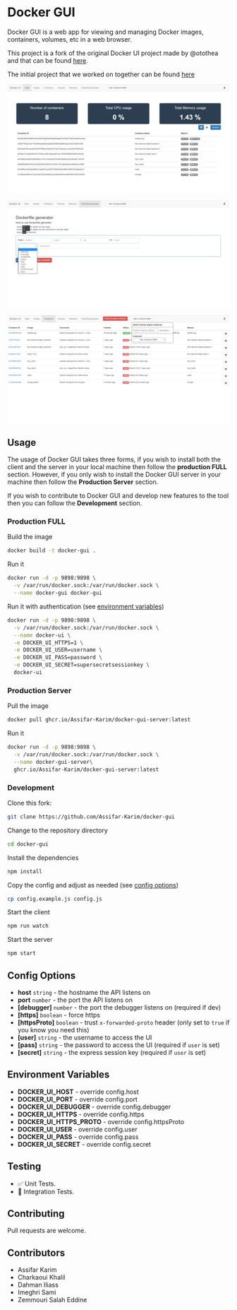 # Docker GUI

Docker GUI is a web app for viewing and managing Docker images, containers, volumes, etc in a web browser.

This project is a fork of the original Docker UI project made by @otothea and that can be found [here](https://github.com/otothea/docker-ui).

The initial project that we worked on together can be found [here](https://github.com/salaheddine-zemmouri/docker-gui)

[![Docker UI Screenshot 1](https://raw.githubusercontent.com/Assifar-Karim/docker-gui/master/screenshot1.png)](https://raw.githubusercontent.com/Assifar-Karim/docker-gui/master/screenshot1.png)

[![Docker UI Screenshot 2](https://raw.githubusercontent.com/Assifar-Karim/docker-gui/master/screenshot2.png)](https://raw.githubusercontent.com/Assifar-Karim/docker-gui/master/screenshot2.png)

[![Docker UI Screenshot 3](https://raw.githubusercontent.com/Assifar-Karim/docker-gui/master/screenshot3.png)](https://raw.githubusercontent.com/Assifar-Karim/docker-gui/master/screenshot3.png)

## Usage
The usage of Docker GUI takes three forms, if you wish to install both the client and the server in your local machine then follow the **production FULL** section. However, if you only wish to install the Docker GUI server in your machine then follow the **Production Server** section. 

If you wish to contribute to Docker GUI and develop new features to the tool then you can follow the **Development** section.

### Production FULL

Build the image

```bash
docker build -t docker-gui .
```

Run it

```bash
docker run -d -p 9898:9898 \
  -v /var/run/docker.sock:/var/run/docker.sock \
  --name docker-gui docker-gui
```

Run it with authentication (see [environment variables](#environment-variables))

```bash
docker run -d -p 9898:9898 \
  -v /var/run/docker.sock:/var/run/docker.sock \
  --name docker-ui \
  -e DOCKER_UI_HTTPS=1 \
  -e DOCKER_UI_USER=username \
  -e DOCKER_UI_PASS=password \
  -e DOCKER_UI_SECRET=supersecretsessionkey \
  docker-ui
```

### Production Server

Pull the image

```bash
docker pull ghcr.io/Assifar-Karim/docker-gui-server:latest
```

Run it
```bash
docker run -d -p 9898:9898 \
  -v /var/run/docker.sock:/var/run/docker.sock \
  --name docker-gui-server\
  ghcr.io/Assifar-Karim/docker-gui-server:latest
```

### Development

Clone this fork:

```bash
git clone https://github.com/Assifar-Karim/docker-gui
```

Change to the repository directory

```bash
cd docker-gui
```

Install the dependencies 

```bash
npm install
```

Copy the config and adjust as needed (see [config options](#config-options))

```bash
cp config.example.js config.js
```

Start the client

```bash
npm run watch
```

Start the server

```bash
npm start
```

## Config Options

- **host** `string` - the hostname the API listens on
- **port** `number` - the port the API listens on
- **[debugger]** `number` - the port the debugger listens on (required if dev)
- **[https]** `boolean` - force https
- **[httpsProto]** `boolean` - trust `x-forwarded-proto` header (only set to `true` if you know you need this)
- **[user]** `string` - the username to access the UI
- **[pass]** `string` - the password to access the UI (required if `user` is set)
- **[secret]** `string` - the express session key (required if `user` is set)

## Environment Variables

- **DOCKER_UI_HOST** - override config.host
- **DOCKER_UI_PORT** - override config.port
- **DOCKER_UI_DEBUGGER** - override config.debugger
- **DOCKER_UI_HTTPS** - override config.https
- **DOCKER_UI_HTTPS_PROTO** - override config.httpsProto
- **DOCKER_UI_USER** - override config.user
- **DOCKER_UI_PASS** - override config.pass
- **DOCKER_UI_SECRET** - override config.secret

## Testing

- ✅ Unit Tests.
- 🔲 Integration Tests.

## Contributing

Pull requests are welcome.

## Contributors

- Assifar Karim 
- Charkaoui Khalil
- Dahman Iliass
- Imeghri Sami
- Zemmouri Salah Eddine